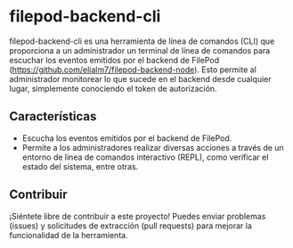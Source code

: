 

# filepod-backend-cli

filepod-backend-cli es una herramienta de línea de comandos (CLI) que proporciona a un administrador un terminal de línea de comandos para escuchar los eventos emitidos por el backend de FilePod (https://github.com/elialm7/filepod-backend-node). Esto permite al administrador monitorear lo que sucede en el backend desde cualquier lugar, simplemente conociendo el token de autorización.

## Características

- Escucha los eventos emitidos por el backend de FilePod.
- Permite a los administradores realizar diversas acciones a través de un entorno de línea de comandos interactivo (REPL), como verificar el estado del sistema, entre otras.


## Contribuir

¡Siéntete libre de contribuir a este proyecto! Puedes enviar problemas (issues) y solicitudes de extracción (pull requests) para mejorar la funcionalidad de la herramienta.

